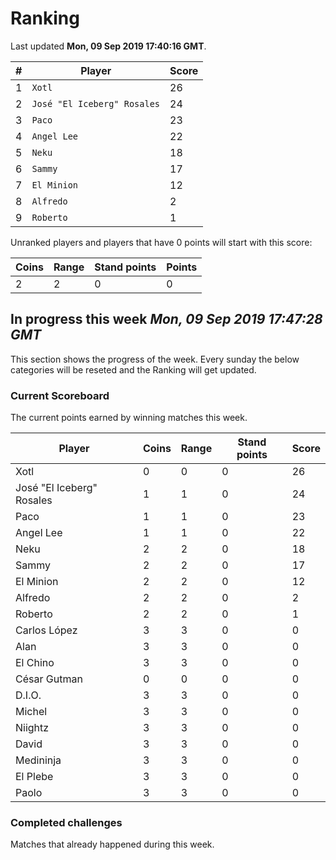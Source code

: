 # Ranking

Last updated **Mon, 09 Sep 2019 17:40:16 GMT**.

|#|Player|Score|
|-|------|-----|
|1|`Xotl`|26|
|2|`José "El Iceberg" Rosales`|24|
|3|`Paco`|23|
|4|`Angel Lee`|22|
|5|`Neku`|18|
|6|`Sammy`|17|
|7|`El Minion`|12|
|8|`Alfredo`|2|
|9|`Roberto`|1|

Unranked players and players that have 0 points will start with this score:

|Coins|Range|Stand points|Points|
|-----|-----|------------|------|
|2|2|0|0|

## In progress this week *Mon, 09 Sep 2019 17:47:28 GMT*
This section shows the progress of the week. Every sunday the below categories will be reseted and the Ranking will get updated.

### Current Scoreboard
The current points earned by winning matches this week.

|Player|Coins|Range|Stand points|Score|
|------|-----|-----|------------|-----|
|Xotl|0|0|0|26|
|José "El Iceberg" Rosales|1|1|0|24|
|Paco|1|1|0|23|
|Angel Lee|1|1|0|22|
|Neku|2|2|0|18|
|Sammy|2|2|0|17|
|El Minion|2|2|0|12|
|Alfredo|2|2|0|2|
|Roberto|2|2|0|1|
|Carlos López|3|3|0|0|
|Alan|3|3|0|0|
|El Chino|3|3|0|0|
|César Gutman|0|0|0|0|
|D.I.O.|3|3|0|0|
|Michel|3|3|0|0|
|Niightz|3|3|0|0|
|David|3|3|0|0|
|Medininja|3|3|0|0|
|El Plebe|3|3|0|0|
|Paolo|3|3|0|0|

### Completed challenges
Matches that already happened during this week.


